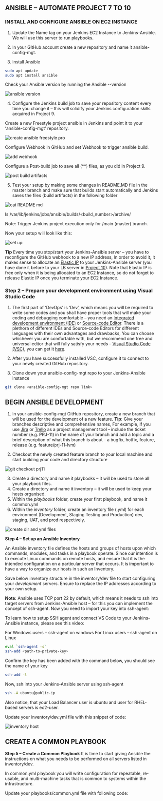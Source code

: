 ## ANSIBLE – AUTOMATE PROJECT 7 TO 10

### INSTALL AND CONFIGURE ANSIBLE ON EC2 INSTANCE

1. Update the Name tag on your Jenkins EC2 Instance to Jenkins-Ansible. We will use this server to run playbooks.

2. In your GitHub account create a new repository and name it ansible-config-mgt.


3. Install Ansible

```bash
sudo apt update
sudo apt install ansible
```
Check your Ansible version by running the Ansible --version

![ansible version](https://github.com/SamuelOvuema/Dareyio-pbl/assets/132525203/7d752310-9eff-4aa2-b185-2b6daf60ece4)

4. Configure the Jenkins build job to save your repository content every time you change it – this will solidify your Jenkins configuration skills acquired in Project 9.

Create a new Freestyle project ansible in Jenkins and point it to your ‘ansible-config-mgt’ repository.

![create ansible freestyle pro](https://github.com/SamuelOvuema/Dareyio-pbl/assets/132525203/44a95c61-5e7f-4f6e-94b2-4089cf2fc981)

Configure Webhook in GitHub and set Webhook to trigger ansible build.

![add webhook](https://github.com/SamuelOvuema/Dareyio-pbl/assets/132525203/b3827548-32f4-40fb-9718-7694321cbf92)

Configure a Post-build job to save all (**) files, as you did in Project 9.

![post build artifacts](https://github.com/SamuelOvuema/Dareyio-pbl/assets/132525203/464f5960-70ae-4523-b55b-13fccc43bfe1)

5. Test your setup by making some changes in README.MD file in the master branch and make sure that builds start automatically and Jenkins saves the files (build artifacts) in the following folder

![cat README md](https://github.com/SamuelOvuema/Dareyio-pbl/assets/132525203/cad41c3b-fb93-407b-9ddb-5bc8cb93dede)

ls /var/lib/jenkins/jobs/ansible/builds/<build_number>/archive/

Note: Trigger Jenkins project execution only for /main (master) branch.

Now your setup will look like this:

![set up](https://github.com/SamuelOvuema/Dareyio-pbl/assets/132525203/1fc818f3-bd62-4a95-a6d8-9a4ef86a0d39)

**Tip** Every time you stop/start your Jenkins-Ansible server – you have to reconfigure the GitHub webhook to a new IP address, In order to avoid it, it makes sense to allocate an [Elastic IP](https://docs.aws.amazon.com/AWSEC2/latest/UserGuide/elastic-ip-addresses-eip.html) to your Jenkins-Ansible server (you have done it before to your LB server in [Project 10](https://professional-pbl.darey.io/en/latest/project10.html)). Note that Elastic IP is free only when it is being allocated to an EC2 Instance, so do not forget to release Elastic IP once you terminate your EC2 Instance.

### Step 2 – Prepare your development environment using Visual Studio Code

1. The first part of ‘DevOps’ is ‘Dev’, which means you will be required to write some codes and you shall have proper tools that will make your coding and debugging comfortable – you need an [Integrated development environment (IDE)](https://en.wikipedia.org/wiki/Integrated_development_environment) or [Source-code Editor](https://en.wikipedia.org/wiki/Source-code_editor). There is a plethora of different IDEs and Source-code Editors for different languages with their own advantages and drawbacks, You can choose whichever you are comfortable with, but we recommend one free and universal editor that will fully satisfy your needs – [Visual Studio Code (VSC)](https://en.wikipedia.org/wiki/Visual_Studio_Code), you can get it [here](https://code.visualstudio.com/download).

2. After you have successfully installed VSC, configure it to connect to your newly created GitHub repository.

3. Clone down your ansible-config-mgt repo to your Jenkins-Ansible instance
```bash
git clone <ansible-config-mgt repo link>
```

## BEGIN ANSIBLE DEVELOPMENT

1. In your ansible-config-mgt GitHub repository, create a new branch that will be used for the development of a new feature.
**Tip:** Give your branches descriptive and comprehensive names, For example, if you use [Jira](https://www.atlassian.com/software/jira) or [Trello](https://trello.com/) as a project management tool – include the ticket number (e.g. PRJ-11) in the name of your branch and add a topic and a brief description of what this branch is about – a bugfix, hotfix, feature, release (e.g. feature/prj-11-lvm)

2. Checkout the newly created feature branch to your local machine and start building your code and directory structure

![git checkout prj11](https://github.com/SamuelOvuema/Dareyio-pbl/assets/132525203/2e5118e8-53aa-43a4-8437-29961d7d9fb2)

3. Create a directory and name it playbooks – it will be used to store all your playbook files.
4. Create a directory and name it inventory – it will be used to keep your hosts organised.
5. Within the *playbooks* folder, create your first playbook, and name it common.yml
5. Within the *inventory* folder, create an inventory file (.yml) for each environment (Development, Staging Testing and Production) dev, staging, UAT, and prod respectively.

![create dir and yml files](https://github.com/SamuelOvuema/Dareyio-pbl/assets/132525203/f78e5ba9-a456-4925-bfe9-06214c5e8af3)

**Step 4 – Set up an Ansible Inventory**

An Ansible inventory file defines the hosts and groups of hosts upon which commands, modules, and tasks in a playbook operate. Since our intention is to execute Linux commands on remote hosts, and ensure that it is the intended configuration on a particular server that occurs. It is important to have a way to organize our hosts in such an Inventory.

Save below inventory structure in the inventory/dev file to start configuring your *development* servers. Ensure to replace the IP addresses according to your own setup.

**Note:** Ansible uses TCP port 22 by default, which means it needs to ssh into target servers from Jenkins-Ansible host – for this you can implement the concept of ssh-agent. Now you need to import your key into ssh-agent:

To learn how to setup SSH agent and connect VS Code to your Jenkins-Ansible instance, please see this video:

For Windows users – ssh-agent on windows
For Linux users – ssh-agent on Linux
```bash
eval `ssh-agent -s`
ssh-add <path-to-private-key>
```
Confirm the key has been added with the command below, you should see the name of your key
```bash
ssh-add -l
```
Now, ssh into your Jenkins-Ansible server using ssh-agent
```bash
ssh -A ubuntu@public-ip
```
Also notice, that your Load Balancer user is ubuntu and user for RHEL-based servers is ec2-user.

Update your inventory/dev.yml file with this snippet of code:

![inventory host](https://github.com/SamuelOvuema/Dareyio-pbl/assets/132525203/2006fd99-6620-4f47-a067-fed99c19ba15)

## CREATE A COMMON PLAYBOOK

**Step 5 – Create a Common Playbook**
It is time to start giving Ansible the instructions on what you needs to be performed on all servers listed in inventory/dev.

In common.yml playbook you will write configuration for repeatable, re-usable, and multi-machine tasks that is common to systems within the infrastructure.

Update your playbooks/common.yml file with following code:























